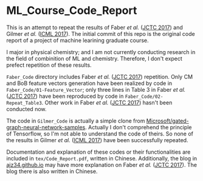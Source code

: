 # ML_Course_Code_Report

This is an attempt to repeat the results of Faber *et al.* ([JCTC 2017](https://dx.doi.org/10.1021/acs.jctc.7b00577)) and Gilmer *et al.* ([ICML 2017](http://proceedings.mlr.press/v70/gilmer17a.html)). The initial commit of this repo is the original code report of a project of machine learining graduate course.

I major in physical chemistry; and I am not currently conducting research in the field of combinition of ML and chemistry. Therefore, I don't expect prefect repetition of these results.

`Faber_Code` directory includes Faber *et al.* ([JCTC 2017](https://dx.doi.org/10.1021/acs.jctc.7b00577)) repetition. Only CM and BoB feature vectors generation have been realized by code in `Faber_Code/01-Feature_Vector`; only three lines in Table 3 in Faber *et al.* ([JCTC 2017](https://dx.doi.org/10.1021/acs.jctc.7b00577)) have been reproduced by code in `Faber_Code/02-Repeat_Table3`. Other work in Faber *et al.* ([JCTC 2017](https://dx.doi.org/10.1021/acs.jctc.7b00577)) hasn't been conducted now.

The code in `Gilmer_Code` is actually a simple clone from [Microsoft/gated-graph-neural-network-samples](https://github.com/Microsoft/gated-graph-neural-network-samples). Actually I don't comprehend the principle of Tensorflow, so I'm not able to understand the code of theirs. So none of the results in Gilmer *et al.* ([ICML 2017](http://proceedings.mlr.press/v70/gilmer17a.html)) have been successfully repeated.

Documentation and explanation of these codes or their functionalities are included in `tex/Code_Report.pdf`, written in Chinese. Additionally, the blog in [ajz34.github.io](https://ajz34.github.io/post/Faber-Repetition/) may have more explanation on Faber *et al.* ([JCTC 2017](https://dx.doi.org/10.1021/acs.jctc.7b00577)). The blog there is also written in Chinese.
